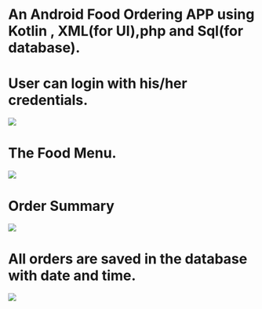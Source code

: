 # An Android Food Ordering APP using Kotlin , XML(for UI),php and Sql(for database).

# User can login with his/her credentials.
![](device-2020-07-16-231813.png)

# The Food Menu.
![](device-2020-07-16-231930.png)

# Order Summary
![](device-2020-07-16-232120.png)

# All orders are saved in the database with date and time. 
![](AllOrders.png)

